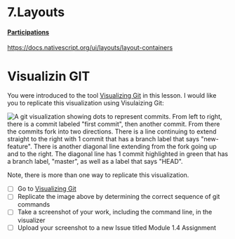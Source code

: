 # 7.Layouts

#### [Participations](.scripts/Participation.md)

https://docs.nativescript.org/ui/layouts/layout-containers

# Visualizin GIT

You were introduced to the tool [Visualizing Git](http://git-school.github.io/visualizing-git/) in this lesson. I would like you to replicate this visualization using Visulaizing Git:

![A git visualization showing dots to represent commits. From left to right, there is a commit labeled "first commit", then another commit. From there the commits fork into two directions. There is a line continuing to extend straight to the right with 1 commit that has a branch label that says "new-feature". There is another diagonal line extending from the fork going up and to the right. The diagonal line has 1 commit highlighted in green that has a branch label, "master", as well as a label that says "HEAD".](https://github.com/github-campus-advisors/Campus-Advisor-Training/blob/master/Module%201/assets/visualize_git.png)

Note, there is more than one way to replicate this visualization. 

- [ ] Go to [Visualizing Git](http://git-school.github.io/visualizing-git/)
- [ ] Replicate the image above by determining the correct sequence of git commands
- [ ] Take a screenshot of your work, including the command line, in the visualizer
- [ ] Upload your screenshot to a new Issue titled Module 1.4 Assignment
